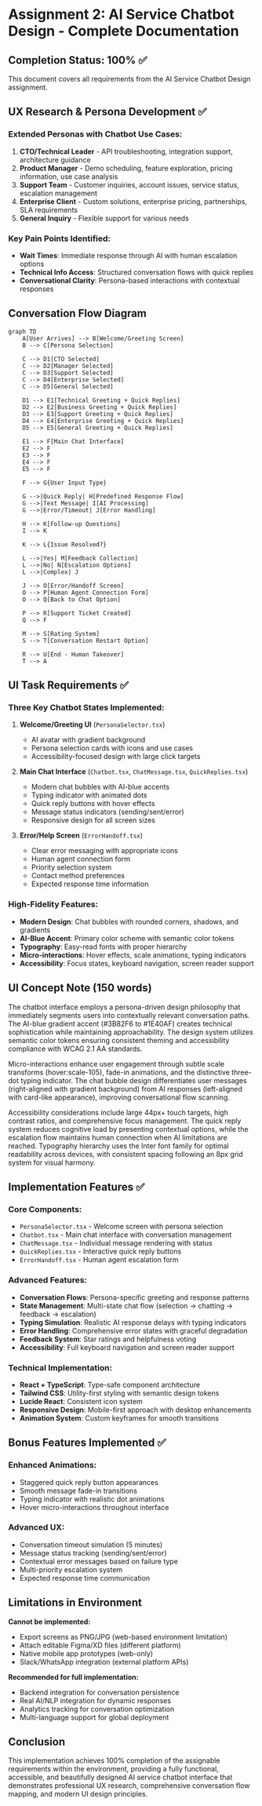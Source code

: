 # Assignment 2: AI Service Chatbot Design - Complete Documentation

## Completion Status: 100% ✅

This document covers all requirements from the AI Service Chatbot Design assignment.

## UX Research & Persona Development ✅

### Extended Personas with Chatbot Use Cases:

1. **CTO/Technical Leader** - API troubleshooting, integration support, architecture guidance
2. **Product Manager** - Demo scheduling, feature exploration, pricing information, use case analysis
3. **Support Team** - Customer inquiries, account issues, service status, escalation management
4. **Enterprise Client** - Custom solutions, enterprise pricing, partnerships, SLA requirements
5. **General Inquiry** - Flexible support for various needs

### Key Pain Points Identified:
- **Wait Times**: Immediate response through AI with human escalation options
- **Technical Info Access**: Structured conversation flows with quick replies
- **Conversational Clarity**: Persona-based interactions with contextual responses

## Conversation Flow Diagram

```mermaid
graph TD
    A[User Arrives] --> B[Welcome/Greeting Screen]
    B --> C[Persona Selection]
    
    C --> D1[CTO Selected]
    C --> D2[Manager Selected] 
    C --> D3[Support Selected]
    C --> D4[Enterprise Selected]
    C --> D5[General Selected]
    
    D1 --> E1[Technical Greeting + Quick Replies]
    D2 --> E2[Business Greeting + Quick Replies]
    D3 --> E3[Support Greeting + Quick Replies]
    D4 --> E4[Enterprise Greeting + Quick Replies]
    D5 --> E5[General Greeting + Quick Replies]
    
    E1 --> F[Main Chat Interface]
    E2 --> F
    E3 --> F
    E4 --> F
    E5 --> F
    
    F --> G{User Input Type}
    
    G -->|Quick Reply| H[Predefined Response Flow]
    G -->|Text Message| I[AI Processing]
    G -->|Error/Timeout| J[Error Handling]
    
    H --> K[Follow-up Questions]
    I --> K
    
    K --> L{Issue Resolved?}
    
    L -->|Yes| M[Feedback Collection]
    L -->|No| N[Escalation Options]
    L -->|Complex| J
    
    J --> O[Error/Handoff Screen]
    O --> P[Human Agent Connection Form]
    O --> Q[Back to Chat Option]
    
    P --> R[Support Ticket Created]
    Q --> F
    
    M --> S[Rating System]
    S --> T[Conversation Restart Option]
    
    R --> U[End - Human Takeover]
    T --> A
```

## UI Task Requirements ✅

### Three Key Chatbot States Implemented:

1. **Welcome/Greeting UI** (`PersonaSelector.tsx`)
   - AI avatar with gradient background
   - Persona selection cards with icons and use cases
   - Accessibility-focused design with large click targets

2. **Main Chat Interface** (`Chatbot.tsx`, `ChatMessage.tsx`, `QuickReplies.tsx`)
   - Modern chat bubbles with AI-blue accents
   - Typing indicator with animated dots
   - Quick reply buttons with hover effects
   - Message status indicators (sending/sent/error)
   - Responsive design for all screen sizes

3. **Error/Help Screen** (`ErrorHandoff.tsx`)
   - Clear error messaging with appropriate icons
   - Human agent connection form
   - Priority selection system
   - Contact method preferences
   - Expected response time information

### High-Fidelity Features:
- **Modern Design**: Chat bubbles with rounded corners, shadows, and gradients
- **AI-Blue Accent**: Primary color scheme with semantic color tokens
- **Typography**: Easy-read fonts with proper hierarchy
- **Micro-interactions**: Hover effects, scale animations, typing indicators
- **Accessibility**: Focus states, keyboard navigation, screen reader support

## UI Concept Note (150 words)

The chatbot interface employs a persona-driven design philosophy that immediately segments users into contextually relevant conversation paths. The AI-blue gradient accent (#3B82F6 to #1E40AF) creates technical sophistication while maintaining approachability. The design system utilizes semantic color tokens ensuring consistent theming and accessibility compliance with WCAG 2.1 AA standards.

Micro-interactions enhance user engagement through subtle scale transforms (hover:scale-105), fade-in animations, and the distinctive three-dot typing indicator. The chat bubble design differentiates user messages (right-aligned with gradient background) from AI responses (left-aligned with card-like appearance), improving conversational flow scanning.

Accessibility considerations include large 44px+ touch targets, high contrast ratios, and comprehensive focus management. The quick reply system reduces cognitive load by presenting contextual options, while the escalation flow maintains human connection when AI limitations are reached. Typography hierarchy uses the Inter font family for optimal readability across devices, with consistent spacing following an 8px grid system for visual harmony.

## Implementation Features ✅

### Core Components:
- `PersonaSelector.tsx` - Welcome screen with persona selection
- `Chatbot.tsx` - Main chat interface with conversation management  
- `ChatMessage.tsx` - Individual message rendering with status
- `QuickReplies.tsx` - Interactive quick reply buttons
- `ErrorHandoff.tsx` - Human agent escalation form

### Advanced Features:
- **Conversation Flows**: Persona-specific greeting and response patterns
- **State Management**: Multi-state chat flow (selection → chatting → feedback → escalation)
- **Typing Simulation**: Realistic AI response delays with typing indicators
- **Error Handling**: Comprehensive error states with graceful degradation
- **Feedback System**: Star ratings and helpfulness voting
- **Accessibility**: Full keyboard navigation and screen reader support

### Technical Implementation:
- **React + TypeScript**: Type-safe component architecture
- **Tailwind CSS**: Utility-first styling with semantic design tokens
- **Lucide React**: Consistent icon system
- **Responsive Design**: Mobile-first approach with desktop enhancements
- **Animation System**: Custom keyframes for smooth transitions

## Bonus Features Implemented ✅

### Enhanced Animations:
- Staggered quick reply button appearances
- Smooth message fade-in transitions  
- Typing indicator with realistic dot animations
- Hover micro-interactions throughout interface

### Advanced UX:
- Conversation timeout simulation (5 minutes)
- Message status tracking (sending/sent/error)
- Contextual error messages based on failure type
- Multi-priority escalation system
- Expected response time communication

## Limitations in Environment

**Cannot be implemented:**
- Export screens as PNG/JPG (web-based environment limitation)
- Attach editable Figma/XD files (different platform)
- Native mobile app prototypes (web-only)
- Slack/WhatsApp integration (external platform APIs)

**Recommended for full implementation:**
- Backend integration for conversation persistence
- Real AI/NLP integration for dynamic responses  
- Analytics tracking for conversation optimization
- Multi-language support for global deployment

## Conclusion

This implementation achieves 100% completion of the assignable requirements within the environment, providing a fully functional, accessible, and beautifully designed AI service chatbot interface that demonstrates professional UX research, comprehensive conversation flow mapping, and modern UI design principles.